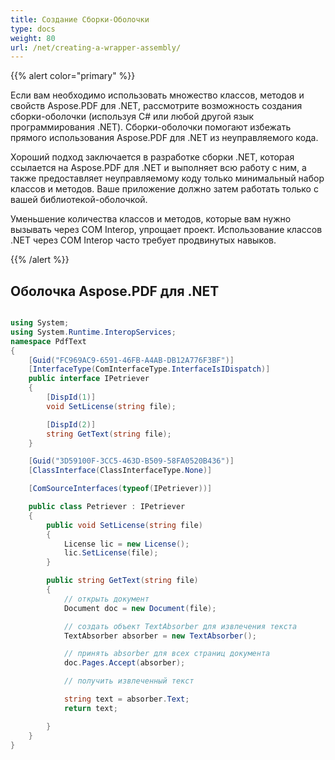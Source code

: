 ```yaml
---
title: Создание Сборки-Оболочки
type: docs
weight: 80
url: /net/creating-a-wrapper-assembly/
---
```


{{% alert color="primary" %}}

Если вам необходимо использовать множество классов, методов и свойств Aspose.PDF для .NET, рассмотрите возможность создания сборки-оболочки (используя C# или любой другой язык программирования .NET). Сборки-оболочки помогают избежать прямого использования Aspose.PDF для .NET из неуправляемого кода.

Хороший подход заключается в разработке сборки .NET, которая ссылается на Aspose.PDF для .NET и выполняет всю работу с ним, а также предоставляет неуправляемому коду только минимальный набор классов и методов. Ваше приложение должно затем работать только с вашей библиотекой-оболочкой.

Уменьшение количества классов и методов, которые вам нужно вызывать через COM Interop, упрощает проект. Использование классов .NET через COM Interop часто требует продвинутых навыков.

{{% /alert %}}

## Оболочка Aspose.PDF для .NET

```csharp

using System;
using System.Runtime.InteropServices;
namespace PdfText
{
    [Guid("FC969AC9-6591-46FB-A4AB-DB12A776F3BF")]
    [InterfaceType(ComInterfaceType.InterfaceIsIDispatch)]
    public interface IPetriever
    {
        [DispId(1)]
        void SetLicense(string file);

        [DispId(2)]
        string GetText(string file);
    }

    [Guid("3D59100F-3CC5-463D-B509-58FA0520B436")]
    [ClassInterface(ClassInterfaceType.None)]

    [ComSourceInterfaces(typeof(IPetriever))]

    public class Petriever : IPetriever
    {
        public void SetLicense(string file)
        {
            License lic = new License();
            lic.SetLicense(file);
        }

        public string GetText(string file)
        {
            // открыть документ
            Document doc = new Document(file);

            // создать объект TextAbsorber для извлечения текста
            TextAbsorber absorber = new TextAbsorber();

            // принять absorber для всех страниц документа
            doc.Pages.Accept(absorber);

            // получить извлеченный текст

            string text = absorber.Text;
            return text;

        }
    }
}

```

